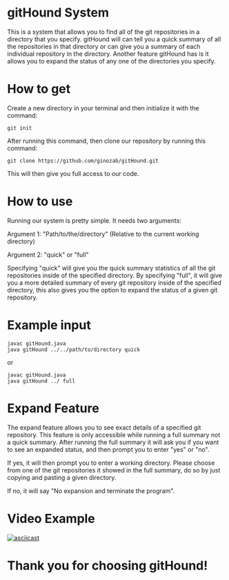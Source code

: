 # gitHound System

This is a system that allows you to find all of the git repositories in 
a directory that you specify. gitHound will can tell you a quick summary of all the 
repositories in that directory or can give you a summary of each individual 
repository in the directory. Another feature gitHound has is it allows you to
expand the status of any one of the directories you specify.

# How to get

Create a new directory in your terminal and then initialize it with the command: 

```shell
git init
```

After running this command, then clone our repository by running this command: 

```shell
git clone https://github.com/ginozab/gitHound.git
```

This will then give you full access to our code. 

# How to use

Running our system is pretty simple. It needs two arguments: 

Argument 1: "Path/to/the/directory" (Relative to the current working directory)

Argument 2: "quick" or "full"

Specifying "quick" will give you the quick summary statistics of all the git repositories
inside of the specified directory. By specifying "full", it will give you a more detailed 
summary of every git repository inside of the specified directory, this also gives you the 
option to expand the status of a given git repository.

# Example input

```shell
javac gitHound.java
java gitHound ../../path/to/directory quick
```

or 

```shell
javac gitHound.java
java gitHound ../ full
```

# Expand Feature

The expand feature allows you to see exact details of a specified git repository. This 
feature is only accessible while running a full summary not a quick summary. After running the 
full summary it will ask you if you want to see an expanded status, and then prompt you to enter
"yes" or "no".

If yes, it will then prompt you to enter a working directory. Please choose from one of the 
git repositories it showed in the full summary, do so by just copying and pasting a given directory. 

If no, it will say "No expansion and terminate the program".

# Video Example

[![asciicast](https://asciinema.org/a/5mkifdwolsi6eaaow2kefmgzr.png)](https://asciinema.org/a/5mkifdwolsi6eaaow2kefmgzr)

# Thank you for choosing gitHound!




